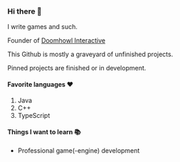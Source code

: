### Hi there 👋
I write games and such.

Founder of [Doomhowl Interactive](https://doomhowl-interactive.com)

This Github is mostly a graveyard of unfinished projects.

Pinned projects are finished or in development.

#### Favorite languages ❤️
1. Java
2. C++
3. TypeScript

#### Things I want to learn 📚
- Professional game(-engine) development

